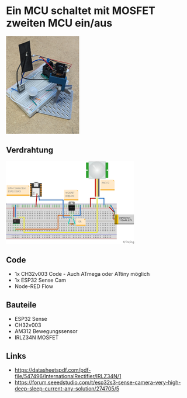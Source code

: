 # Ein MCU schaltet mit MOSFET zweiten MCU ein/aus

<img src="esp32sensemitch32v003.jpg" alt="esp32sense" width="200">

## Verdrahtung
<img src="MOSFET_Schaltung.jpg" alt="MOSFET_Schaltung" width="350">

## Code
* 1x CH32v003 Code - Auch ATmega oder ATtiny möglich
* 1x ESP32 Sense Cam
* Node-RED Flow

## Bauteile
* ESP32 Sense
* CH32v003
* AM312 Bewegungssensor
* IRLZ34N MOSFET

## Links
* https://datasheetspdf.com/pdf-file/547496/InternationalRectifier/IRLZ34N/1
* https://forum.seeedstudio.com/t/esp32s3-sense-camera-very-high-deep-sleep-current-any-solution/274705/5
